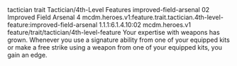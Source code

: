 <ability>
  <metadata>
    <class>tactician</class>
    <feature_type>trait</feature_type>
    <file_dpath>Tactician/4th-Level Features</file_dpath>
    <item_id>improved-field-arsenal</item_id>
    <item_index>02</item_index>
    <item_name>Improved Field Arsenal</item_name>
    <level>4</level>
    <scc>mcdm.heroes.v1:feature.trait.tactician.4th-level-feature:improved-field-arsenal</scc>
    <scdc>1.1.1:6.1.4.10:02</scdc>
    <source>mcdm.heroes.v1</source>
    <type>feature/trait/tactician/4th-level-feature</type>
  </metadata>
  <effects>
    <effect type="mundane">Your expertise with weapons has grown. Whenever you use a signature ability from one of your equipped kits or make a free strike using a weapon from one of your equipped kits, you gain an edge.</effect>
  </effects>
</ability>
